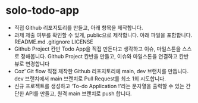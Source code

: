 # solo-todo-app

- 직접 Github 리포지토리를 만들고, 아래 항목을 제작합니다.
- 과제 제출 여부를 확인할 수 있게, public으로 제작합니다.
  아래 파일을 포함합니다.
    README.md
    .gitignore
    LICENSE
- Github Project 칸반
    Todo App을 직접 만든다고 생각하고 이슈, 마일스톤을 스스로 정해봅니다.
    Github Project 칸반을 만들고, 이슈와 마일스톤을 연결하고 칸반 뷰로 변경합니다
- Coz’ Git flow
    직접 제작한 Github 리포지토리에 main, dev 브랜치를 만듭니다.
    dev 브랜치에서 main 브랜치로 Pull Request를 최소 1회 시도합니다.
- 신규 프로젝트를 생성하고 ‘To-do Application !’라는 문자열을 출력할 수 있는 간단한 API를 만들고, 원격 main 브랜치로 push 합니다.
